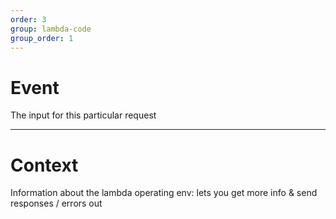 ```yaml
---
order: 3
group: lambda-code
group_order: 1
---
```


# Event
The input for this particular request

---

# Context
Information about the lambda operating env:
lets you get more info & send responses / errors out

